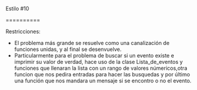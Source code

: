 Estilo #10

==========

Restricciones:

* El problema más grande se resuelve como una canalización de funciones unidas, y al final se desenvuelve.
* Particularmente para el problema de buscar si un evento existe e imprimir su valor de verdad, hace  uso de la clase Lista_de_eventos y funciones que llenaran la lista con un rango de valores númericos,otra funcion que nos pedira entradas para hacer las busquedas y por último una función que nos mandara un mensaje si se encontro o no el evento.
